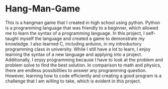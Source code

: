# Hang-Man-Game

This is a hangman game that I created in high school using python. Python is a programming language that was friendly to a beginner, which allowed me to learn the syntax of a programming language. In this project, I self-taught myself the language and created a game to demonstrate my knowledge. I also learned C, including arduino, in my introductory programming class in university. While I still have a lot to learn, I enjoy learning the syntax of a new language and applying into a project. Additionally, I enjoy programming because I have to look at the problem and problem solve to find the best solution. In comparison to math and physics, there are endless possibilities to answer any programming question. However, learning how to code efficiently and creating a good program is a challenge that I am willing to take, which is evident in this project. 
